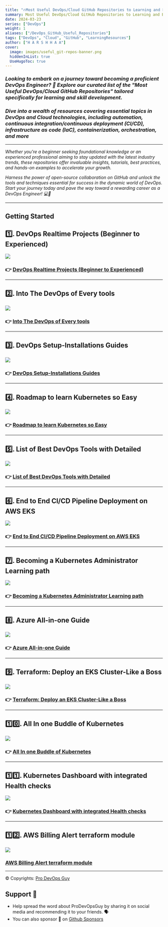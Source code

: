 ```yaml
---
title: "🔥Most Useful DevOps/Cloud GitHub Repositories to Learning and Become a DevOps Engineer ♾"
summary: Most Useful DevOps/Cloud GitHub Repositories to Learning and Become a DevOps Engineer
date: 2024-03-23
series: ["DevOps"]
weight: 1
aliases: ["/DevOps_GitHub_Useful_Repositories"]
tags: ["DevOps", "Cloud", "GitHub", "LearningResources"]
author: ["H A R S H H A A"]
cover:
  image: images/useful_git-repos-banner.png
  hiddenInList: true
  UseHugoToc: true
---
```


### ***Looking to embark on a journey toward becoming a proficient DevOps Engineer? 🚀 Explore our curated list of the "Most Useful DevOps/Cloud GitHub Repositories" tailored specifically for learning and skill development.***

### ***Dive into a wealth of resources covering essential topics in DevOps and Cloud technologies, including automation, continuous integration/continuous deployment (CI/CD), infrastructure as code (IaC), containerization, orchestration, and more***

---

_Whether you're a beginner seeking foundational knowledge or an experienced professional aiming to stay updated with the latest industry trends, these repositories offer invaluable insights, tutorials, best practices, and hands-on examples to accelerate your growth._

_Harness the power of open-source collaboration on GitHub and unlock the tools and techniques essential for success in the dynamic world of DevOps. Start your journey today and pave the way toward a rewarding career as a DevOps Engineer! 💻🔧_

---

## Getting Started

## 1️⃣. DevOps Realtime Projects (Beginner to Experienced)

![](https://camo.githubusercontent.com/9db61a6155ea7243e5f95c6120fd649a00d0dca817704fc8a48b099d6ea598e7/68747470733a2f2f696d6775722e636f6d2f71696d645049552e706e67)

### 👉 [**DevOps Realtime Projects (Beginner to Experienced)**](https://github.com/NotHarshhaa/DevOps-Projects)

---
## 2️⃣. Into The DevOps of Every tools

![](https://camo.githubusercontent.com/50128cd02ebc15393b0ce9122a16d427639886a0394febc8613252c267f95285/68747470733a2f2f696d6775722e636f6d2f5570366b3255662e706e67)

### 👉 [**Into The DevOps of Every tools**](https://github.com/NotHarshhaa/into-the-devops)

---
## 3️⃣. DevOps Setup-Installations Guides

![](https://camo.githubusercontent.com/1005779e98b0cb11daa64b783fd59cc5549ac8242618551f484424fd28b9e4c3/68747470733a2f2f696d6775722e636f6d2f744c6b32476c692e706e67)

### 👉 [**DevOps Setup-Installations Guides**](https://github.com/NotHarshhaa/DevOps_Setup-Installations)

---
## 4️⃣. Roadmap to learn Kubernetes so Easy

![](https://camo.githubusercontent.com/59b7610f00e271307eb608ccefc28ad9bc4287b0a732b64673d05341dcfecd4d/68747470733a2f2f696d6775722e636f6d2f47334351544b342e706e67)

### 👉 [**Roadmap to learn Kubernetes so Easy**](https://github.com/NotHarshhaa/kubernetes-learning-path)

---
## 5️⃣. List of Best DevOps Tools with Detailed

![](https://camo.githubusercontent.com/b8a3099cf9793e35051989515482b5c2bd8459b9fe5d3b33914adfcae4822a5a/68747470733a2f2f696d6775722e636f6d2f516345767279582e706e67)

### 👉 [**List of Best DevOps Tools with Detailed**](https://github.com/NotHarshhaa/devops-tools)

---
## 6️⃣. End to End CI/CD Pipeline Deployment on AWS EKS

![](https://camo.githubusercontent.com/245adb7fabaedef629b25eef6a201e8fad4a85cd73f922f5265e941db2d0ae0b/68747470733a2f2f696d6775722e636f6d2f43747a6e76326d2e706e67)

### 👉 [**End to End CI/CD Pipeline Deployment on AWS EKS**](https://github.com/NotHarshhaa/CI-CD_EKS-GitHub_Actions)

---
## 7️⃣. Becoming a Kubernetes Administrator Learning path

![](https://imgur.com/DR6BRNA.png)

### 👉 [**Becoming a Kubernetes Administrator Learning path**](https://github.com/NotHarshhaa/Certified_Kubernetes_Administrator)

---
## 8️⃣. Azure All-in-one Guide

![](https://camo.githubusercontent.com/0aee4275d52eb306e06ac87118cd0593b9f6bb2191fadd08dc88f59fd0721c6e/68747470733a2f2f696d6775722e636f6d2f6b49654f6162522e706e67)

### 👉 [**Azure All-in-one Guide**](https://github.com/NotHarshhaa/azure-all_in_one)

---
## 9️⃣. Terraform: Deploy an EKS Cluster-Like a Boss

![](https://camo.githubusercontent.com/28a877adb8c16e5064bef5677a71dded9a34309c637459d59425d3862da52dcd/68747470733a2f2f696d6775722e636f6d2f376944455151482e706e67)

### 👉 [**Terraform: Deploy an EKS Cluster-Like a Boss**](https://github.com/NotHarshhaa/eks-cluster-terraform)

---
## 1️⃣0️⃣. All In one Buddle of Kubernetes

![](https://camo.githubusercontent.com/b519da1dfad7b33f42597ec5b4f2dbacd0c976d3a533deef62d68eca8e46865a/68747470733a2f2f696d6775722e636f6d2f32716e4e63474f2e706e67)

### 👉 [**All In one Buddle of Kubernetes**](https://github.com/NotHarshhaa/Kubernetes)

---
## 1️⃣1️⃣. Kubernetes Dashboard with integrated Health checks

![](https://camo.githubusercontent.com/ee89e53ea19772bee29908ee3e398ccf432f9eb8ef67c592495cbabdb038deb5/68747470733a2f2f696d6775722e636f6d2f7943415641734b2e706e67)

### 👉 [**Kubernetes Dashboard with integrated Health checks**](https://github.com/NotHarshhaa/kubernetes-dashboard)

---
## 1️⃣2️⃣. AWS Billing Alert terraform module

![](https://camo.githubusercontent.com/565578b5e9a0dfa76e5128f456da0709fa353c274005cce1bb6c06f612788986/68747470733a2f2f696d6775722e636f6d2f354471527736462e706e67)

### [**AWS Billing Alert terraform module**](https://github.com/NotHarshhaa/aws-billing-alert-terraform)

---

© Copyrights: [Pro DevOps Guy](https://t.me/prodevopsguy)

## Support 🫶

- Help spread the word about ProDevOpsGuy by sharing it on social media and recommending it to your friends. 🗣️
- You can also sponsor 🏅 on [Github Sponsors](https://github.com/sponsors/NotHarshhaa)

